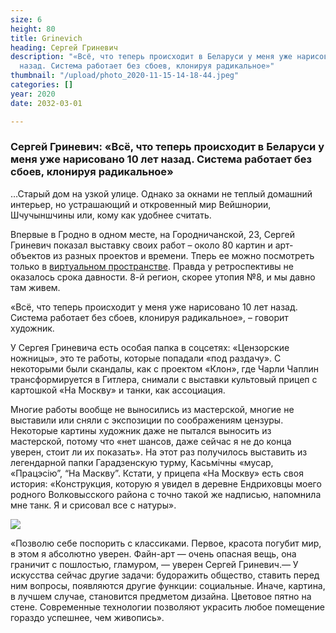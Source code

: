 ```yaml
---
size: 6
height: 80
title: Grinevich
heading: Сергей Гриневич
description: "«Всё, что теперь происходит в Беларуси у меня уже нарисовано 10 лет
  назад. Система работает без сбоев, клонируя радикальное»"
thumbnail: "/upload/photo_2020-11-15-14-18-44.jpeg"
categories: []
year: 2020
date: 2032-03-01

---
```

### Сергей Гриневич: «Всё, что теперь происходит в Беларуси у меня уже нарисовано 10 лет назад. Система работает без сбоев, клонируя радикальное»

…Старый дом на узкой улице. Однако за окнами не теплый домашний интерьер, но устрашающий и откровенный мир Вейшнории, Шчучыншчины или, кому как удобнее считать. 

Впервые в Гродно в одном месте, на Городничанской, 23, Сергей Гриневич показал выставку своих работ – около 80 картин и арт-объектов из разных проектов и времени. Тперь ее можно посмотреть только в [виртуальном пространстве](http://hi360v.com/other/painters/grinevich_exhi/ "panorama"). Правда у ретроспективы не оказалось срока давности.  8-й регион, скорее утопия №8, и мы давно там живем. 

«Всё, что теперь происходит у меня уже нарисовано 10 лет назад. Система работает без сбоев, клонируя радикальное», – говорит художник. 

У Сергея Гриневича есть особая папка в соцсетях: «Цензорские ножницы», это те работы, которые попадали «под раздачу». С некоторыми были скандалы, как с проектом «Клон», где Чарли Чаплин трансформируется в Гитлера, снимали с выставки культовый прицеп с картошкой «На Москву» и танки, как ассоциация. 

Многие работы вообще не выносились из мастерской, многие не выставили или сняли с экспозиции по соображениям цензуры.  Некоторые картины художник даже не пытался выносить из мастерской, потому что «нет шансов, даже сейчас я не до конца уверен, стоит ли их показать». На этот раз получилось выставить из легендарной папки Гарадзенскую турму, Касьмічны «мусар, «Працэсію”, “На Маскву”. Кстати, у прицепа «На Москву» есть своя история: «Конструкция, которую я увидел в деревне Ендриховцы моего родного Волковысского района с точно такой же надписью, напомнила мне танк. Я и срисовал все с натуры». 

![](/upload/photo_2020-11-15-14-18-50.jpeg)

 «Позволю себе поспорить с классиками. Первое, красота погубит мир, в этом я абсолютно уверен. Файн-арт — очень опасная вещь, она граничит с пошлостью, гламуром, — уверен Сергей Гриневич.—  У искусства сейчас другие задачи: будоражить общество, ставить перед ним вопросы, появляются другие функции: социальные. Иначе, картина, в лучшем случае, становится предметом дизайна. Цветовое пятно на стене. Современные технологии позволяют украсить любое помещение гораздо успешнее, чем живопись».